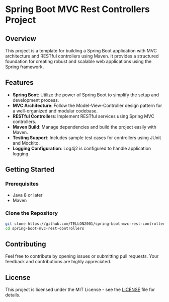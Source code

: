 # Spring Boot MVC Rest Controllers Project

## Overview

This project is a template for building a Spring Boot application with MVC architecture and RESTful controllers using Maven. It provides a structured foundation for creating robust and scalable web applications using the Spring framework.

## Features

- **Spring Boot**: Utilize the power of Spring Boot to simplify the setup and development process.
- **MVC Architecture**: Follow the Model-View-Controller design pattern for a well-organized and modular codebase.
- **RESTful Controllers**: Implement RESTful services using Spring MVC controllers.
- **Maven Build**: Manage dependencies and build the project easily with Maven.
- **Testing Support**: Includes sample test cases for controllers using JUnit and Mockito.
- **Logging Configuration**: Log4j2 is configured to handle application logging.

## Getting Started

### Prerequisites

- Java 8 or later
- Maven

### Clone the Repository

```bash
git clone https://github.com/TELLON2001/spring-boot-mvc-rest-controllers.git
cd spring-boot-mvc-rest-controllers
```

## Contributing

Feel free to contribute by opening issues or submitting pull requests. Your feedback and contributions are highly appreciated.

## License

This project is licensed under the MIT License - see the [LICENSE](LICENSE) file for details.
